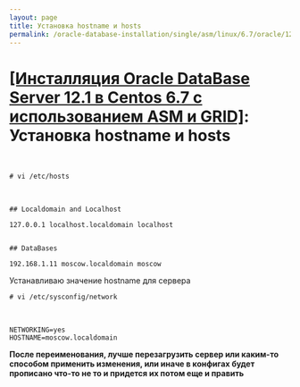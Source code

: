 ```yaml
---
layout: page
title: Установка hostname и hosts
permalink: /oracle-database-installation/single/asm/linux/6.7/oracle/12.1/prepare/
---
```


# <a href="/oracle-database-installation/single/asm/linux/6.7/oracle/12.1/">[Инсталляция Oracle DataBase Server 12.1 в Centos 6.7 с использованием ASM и GRID]</a>: Установка hostname и hosts

<br/>


	# vi /etc/hosts

<br/>

	## Localdomain and Localhost

	127.0.0.1 localhost.localdomain localhost


	## DataBases

	192.168.1.11 moscow.localdomain moscow



 Устанавливаю значение hostname для сервера

    # vi /etc/sysconfig/network

<br/>

    NETWORKING=yes
    HOSTNAME=moscow.localdomain


**После переименования, лучше перезагрузить сервер или каким-то способом применить изменения, или иначе в конфигах будет прописано что-то не то и придется их потом еще и править**
